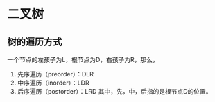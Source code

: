# 二叉树

## 树的遍历方式

一个节点的左孩子为L，根节点为D，右孩子为R，那么，
1. 先序遍历（preorder）：DLR
1. 中序遍历（inorder）：LDR
1. 后序遍历（postorder）：LRD
其中，先，中，后指的是根节点D的位置。
